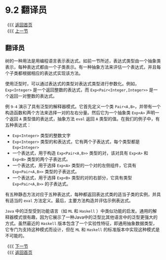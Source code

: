 # 9.2 翻译员

《《《 [返回首页](../../)  
《《《 [上一节](9.1-you-ke.md)

## 翻译员

树的一种用法是用编程语言表示表达式。如前一节所述，表达式类型由一个抽象类表示，每种表达式都由一个子类表示。有一种抽象方法来评估一个表达式，并且每个子类都根据相应的表达式实现该方法。

使用泛型时，可以通过表达式的类型对表达式类型进行参数化。例如，`Exp<Integer>` 是一个返回整数的表达式，而 `Exp<Pair<Integer,Integer>>` 是一个返回一对整数的表达式。

例 `9-4` 演示了具有泛型的解释器模式。它首先定义一个类 `Pair<A,B>`，并带有一个构造函数和两个方法来选择一对的左右分量。然后它为一个抽象类 `Exp<A>` 声明一个返回 `A` 类型值的表达式，抽象方法 `eval` 返回 `A` 类型的值。在我们的例子中，有五种表达式：

* `Exp<Integer>` 类型的整数文字
* `Exp<Integer>` 类型的和表达式，它有两个子表达式，每个类型都是 `Exp<Integer>`
* 一个表达式，用于构造 `Exp<Pair<A,B>>` 类型的对，该对具有 `Exp<A>` 和 `Exp<B>` 类型的两个子表达式。
* 一个表达式，用于选择 `Exp<A>` 类型的一个对的左侧组件，它具有 `Exp<Pair<A,B>>` 类型的子表达式。
* 一个表达式，用于选择 `Exp<B>` 类型的对的右部分，它具有类型 `Exp<Pair<A,B>>` 的子表达式。

有五种静态方法对应于五种表达式，每种都返回表达式类的适当子类的实例，并具有适当的 `eval` 方法定义。最后，主要方法构造并评估示例表达式。

`Java` 中的泛型受到功能语言（如 `ML` 和 `Haskell` ）中类似功能的启发。通用的解释器模式很有趣，因为它展示了一种Java中的泛型比其他语言中的泛型更强大的方式。虽然最近的 `Haskell` 版本包含了一个实验性特征，即通用抽象数据类型，它专门为支持这种模式而设计，但在 `ML` 和 `Haskell` 的标准版本中实现这种模式是不可能的。

《《《 [下一节](9.3-gong-neng.md)  
《《《 [返回首页](../../)

